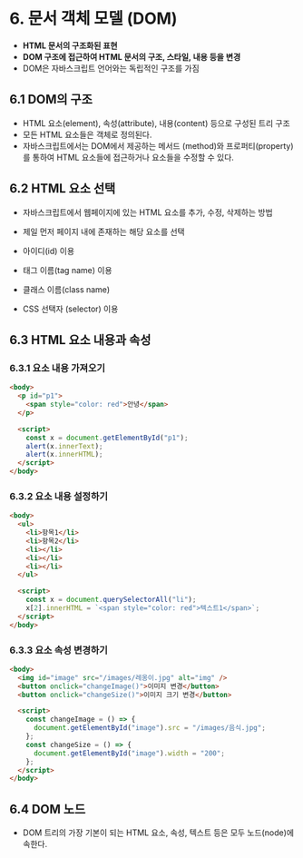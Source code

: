 # 6. 문서 객체 모델 (DOM)

- **HTML 문서의 구조화된 표현**
- **DOM 구조에 접근하여 HTML 문서의 구조, 스타일, 내용 등을 변경**
- DOM은 자바스크립트 언어와는 독립적인 구조를 가짐

## 6.1 DOM의 구조

- HTML 요소(element), 속성(attribute), 내용(content) 등으로 구성된 트리 구조
- 모든 HTML 요소들은 객체로 정의된다.
- 자바스크립트에서는 DOM에서 제공하는 메서드 (method)와 프로퍼티(property)를 통하여 HTML 요소들에 접근하거나 요소들을 수정할 수 있다.

## 6.2 HTML 요소 선택

- 자바스크립트에서 웹페이지에 있는 HTML 요소를 추가, 수정, 삭제하는 방법
- 제일 먼저 페이지 내에 존재하는 해당 요소를 선택

- 아이디(id) 이용
- 태그 이름(tag name) 이용
- 클래스 이름(class name)
- CSS 선택자 (selector) 이용

## 6.3 HTML 요소 내용과 속성

### 6.3.1 요소 내용 가져오기

```html
<body>
  <p id="p1">
    <span style="color: red">안녕</span>
  </p>

  <script>
    const x = document.getElementById("p1");
    alert(x.innerText);
    alert(x.innerHTML);
  </script>
</body>
```

### 6.3.2 요소 내용 설정하기

```html
<body>
  <ul>
    <li>항목1</li>
    <li>항목2</li>
    <li></li>
    <li></li>
    <li></li>
  </ul>

  <script>
    const x = document.querySelectorAll("li");
    x[2].innerHTML = `<span style="color: red">텍스트1</span>`;
  </script>
</body>
```

### 6.3.3 요소 속성 변경하기

```html
<body>
  <img id="image" src="/images/레옹이.jpg" alt="img" />
  <button onclick="changeImage()">이미지 변경</button>
  <button onclick="changeSize()">이미지 크기 변경</button>

  <script>
    const changeImage = () => {
      document.getElementById("image").src = "/images/음식.jpg";
    };
    const changeSize = () => {
      document.getElementById("image").width = "200";
    };
  </script>
</body>
```

## 6.4 DOM 노드

- DOM 트리의 가장 기본이 되는 HTML 요소, 속성, 텍스트 등은 모두 노드(node)에 속한다.
